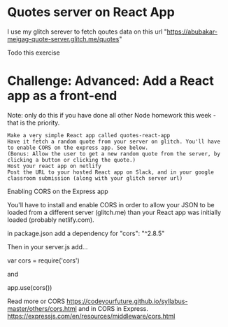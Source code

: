 # Quotes server on React App

I use my glitch serever to fetch qoutes data on this url "https://abubakar-meigag-quote-server.glitch.me/quotes"

Todo this exercise 

# Challenge: Advanced: Add a React app as a front-end

Note: only do this if you have done all other Node homework this week - that is the priority.

    Make a very simple React app called quotes-react-app
    Have it fetch a random quote from your server on glitch. You'll have to enable CORS on the express app. See below.
    (Bonus: Allow the user to get a new random quote from the server, by clicking a button or clicking the quote.)
    Host your react app on netlify
    Post the URL to your hosted React app on Slack, and in your google classroom submission (along with your glitch server url)

Enabling CORS on the Express app

You'll have to install and enable CORS in order to allow your JSON to be loaded from a different server (glitch.me) than your React app was initially loaded (probably netlify.com).

in package.json add a dependency for "cors": "^2.8.5"

Then in your server.js add...

var cors = require('cors')

and

app.use(cors())

Read more or CORS 
https://codeyourfuture.github.io/syllabus-master/others/cors.html
and in CORS in Express.
https://expressjs.com/en/resources/middleware/cors.html

